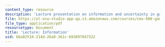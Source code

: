 ```yaml
---
content_type: resource
description: 'Lecture presentation on information and uncertainty in games. '
file: https://ol-ocw-studio-app-qa.s3.amazonaws.com/courses/cms-608-game-design-spring-2008/b6a82516214d26a8361c693897047322_MITCMS_608s08_lec13.pdf
file_type: application/pdf
resourcetype: Document
title: 'Lecture: Information'
uid: b6a82516-214d-26a8-361c-693897047322
---
```

